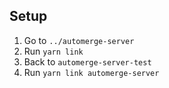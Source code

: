 ## Setup
1. Go to `../automerge-server`
2. Run `yarn link`
3. Back to `automerge-server-test`
4. Run `yarn link automerge-server`
